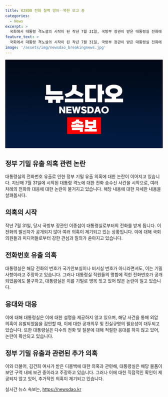 ```yaml
---
title: 02800 전화 철벽 방어‥북한 보고 중
categories:
  - News
excerpt: >
  국회에서 대통령 격노설의 시작이 된 작년 7월 31일, 국방부 장관이 받은 대통령실 전화에 대한 의혹이 불거졌습니다. 이로 인해 외압 의혹의 시작점이 됐고, 대통령실은 해당 전화번호를 공개하지 않고 있어 논란이 커지고 있습니다. 또한, 대통령 비서실장은 김건희 여사가 받은 디올백에 대한 사실 확인을 거부하며 논란을 자아내고 있습니다. MBC는 제보를 기다리고 있습니다.
feature_text: >
  국회에서 대통령 격노설의 시작이 된 작년 7월 31일, 국방부 장관이 받은 대통령실 전화에 대한 의혹이 불거졌습니다. 이로 인해 외압 의혹의 시작점이 됐고, 대통령실은 해당 전화번호를 공개하지 않고 있어 논란이 커지고 있습니다. 또한, 대통령 비서실장은 김건희 여사가 받은 디올백에 대한 사실 확인을 거부하며 논란을 자아내고 있습니다. MBC는 제보를 기다리고 있습니다.
image: '/assets/img/newsdao_breakingnews.jpg'
---
```


<p><img src="/assets/img/newsdao_breakingnews.jpg" alt="implanttips 속보" /></p>

<h2 data-ke-size="size26">정부 기밀 유출 의혹 관련 논란</h2>

<p data-ke-size="size16">대통령실의 전화번호 유출로 인한 정부 기밀 유출 의혹에 대한 논란이 이어지고 있습니다. 지난해 7월 31일에 시작된 대통령 격노에 대한 전화 송수신 사건을 시작으로, 여러 차례의 전화와 대응에 대한 논란이 불거지고 있습니다. 해당 내용에 대한 자세한 내용을 살펴봅시다.</p>

<h2 data-ke-size="size26">의혹의 시작</h2>

<p data-ke-size="size16">작년 7월 31일, 당시 국방부 장관인 이종섭이 대통령실로부터의 전화를 받게 됩니다. 이 전화의 발신자가 공개되지 않아 여러 의혹이 제기되고 있는 상황입니다. 이에 대해 국회의원들과 미디어들로부터 강한 관심과 질의가 쏟아지고 있습니다.</p>

<h2 data-ke-size="size26">전화번호 유출 의혹</h2>

<p data-ke-size="size16">대통령실은 해당 전화의 번호가 국가안보실이나 비서실 번호가 아니라면서도, 이는 기밀 사항이라고 주장하고 있습니다. 그러나 대통령실 직원들의 명함에 적힌 전화번호가 공개되었음에도 불구하고, 대통령실은 이를 기밀로 명목 짓고 있어 많은 논란이 일고 있습니다.</p>

<h2 data-ke-size="size26">응대와 대응</h2>

<p data-ke-size="size16">이에 대해 대통령실은 이에 대한 설명을 제공하지 않고 있으며, 해당 사건을 통해 외압 의혹이 유발되었음을 감안할 때, 이에 대한 공개의무 및 진실규명의 필요성이 대두되고 있습니다. 또한 대통령실은 다수의 전화 및 질문에 대해 적절한 응대를 하지 않고 있어, 논란이 확산되고 있습니다.</p>

<h2 data-ke-size="size26">정부 기밀 유출과 관련된 추가 의혹</h2>

<p data-ke-size="size16">이와 더불어, 김건희 여사가 받은 디올백에 대한 의혹과 관련해, 대통령실은 해당 물품이 보안 구역 내에 보관 중이라고 주장하고 있습니다. 그러나 이에 대한 직접적인 확인이 제공되지 않고 있어, 추가적인 의혹이 제기되고 있습니다.</p>
실시간 뉴스 속보는, <a href="https://newsdao.kr" rel="dofollow">https://newsdao.kr</a>


